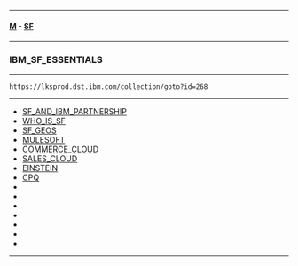 
---

#### [M](https://github.com/ttltrk/TTT/blob/master/menu.md) - [SF](https://github.com/ttltrk/TTT/blob/master/SALE/SALE.md)

---

### IBM_SF_ESSENTIALS

---

```
https://lksprod.dst.ibm.com/collection/goto?id=268
```

---

* [SF_AND_IBM_PARTNERSHIP](https://github.com/ttltrk/TTT/blob/master/SALE/IBM_SF_ESSENTIALS/SF_AND_IBM_PARTNERSHIP/SF_AND_IBM_PARTNERSHIP.md)
* [WHO_IS_SF](https://github.com/ttltrk/TTT/blob/master/SALE/IBM_SF_ESSENTIALS/WHO_IS_SF/WHO_IS_SF.md)
* [SF_GEOS](https://github.com/ttltrk/TTT/blob/master/SALE/IBM_SF_ESSENTIALS/SF_GEOS/SF_GEOS.md)
* [MULESOFT](https://github.com/ttltrk/TTT/blob/master/SALE/IBM_SF_ESSENTIALS/MULESOFT/MULESOFT.md)
* [COMMERCE_CLOUD](https://github.com/ttltrk/TTT/blob/master/SALE/IBM_SF_ESSENTIALS/COMMERCE_CLOUD/COMMERCE_CLOUD.md)
* [SALES_CLOUD](https://github.com/ttltrk/TTT/blob/master/SALE/IBM_SF_ESSENTIALS/SALES_CLOUD/SALES_CLOUD.md)
* [EINSTEIN](https://github.com/ttltrk/TTT/blob/master/SALE/IBM_SF_ESSENTIALS/EINSTEIN/EINSTEIN.md)
* [CPQ](https://github.com/ttltrk/TTT/blob/master/SALE/IBM_SF_ESSENTIALS/CPQ/CPQ.md)
* [](#)
* [](#)
* [](#)
* [](#)
* [](#)
* [](#)
* [](#)

---
